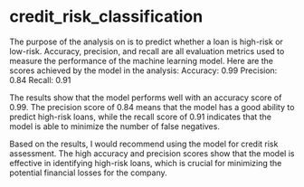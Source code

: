 # credit_risk_classification

The purpose of the analysis on is to predict whether a loan is high-risk or low-risk. Accuracy, precision, and recall are all evaluation metrics used to measure the performance of the machine learning model. Here are the scores achieved by the model in the analysis:
Accuracy: 0.99
Precision: 0.84
Recall: 0.91

The results show that the model performs well with an accuracy score of 0.99. The precision score of 0.84 means that the model has a good ability to predict high-risk loans, while the recall score of 0.91 indicates that the model is able to minimize the number of false negatives. 

Based on the results, I would recommend using the model for credit risk assessment. The high accuracy and precision scores show that the model is effective in identifying high-risk loans, which is crucial for minimizing the potential financial losses for the company. 
